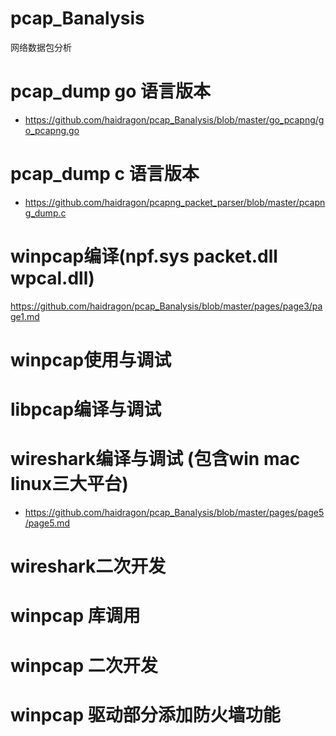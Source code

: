 # pcap_Banalysis
网络数据包分析
# pcap_dump go 语言版本
* https://github.com/haidragon/pcap_Banalysis/blob/master/go_pcapng/go_pcapng.go
# pcap_dump c 语言版本
* https://github.com/haidragon/pcapng_packet_parser/blob/master/pcapng_dump.c
# winpcap编译(npf.sys packet.dll wpcal.dll)
https://github.com/haidragon/pcap_Banalysis/blob/master/pages/page3/page1.md
# winpcap使用与调试
# libpcap编译与调试
# wireshark编译与调试 (包含win mac linux三大平台)
* https://github.com/haidragon/pcap_Banalysis/blob/master/pages/page5/page5.md
# wireshark二次开发
# winpcap 库调用
# winpcap 二次开发
# winpcap 驱动部分添加防火墙功能 
